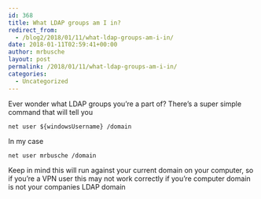 ```yaml
---
id: 368
title: What LDAP groups am I in?
redirect_from:
  - /blog2/2018/01/11/what-ldap-groups-am-i-in/
date: 2018-01-11T02:59:41+00:00
author: mrbusche
layout: post
permalink: /2018/01/11/what-ldap-groups-am-i-in/
categories:
  - Uncategorized
---
```

Ever wonder what LDAP groups you&#8217;re a part of? There&#8217;s a super simple command that will tell you

`net user ${windowsUsername} /domain`

In my case

`net user mrbusche /domain`

Keep in mind this will run against your current domain on your computer, so if you&#8217;re a VPN user this may not work correctly if you&#8217;re computer domain is not your companies LDAP domain